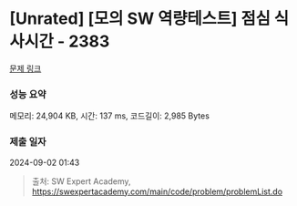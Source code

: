 # [Unrated] [모의 SW 역량테스트] 점심 식사시간 - 2383 

[문제 링크](https://swexpertacademy.com/main/code/problem/problemDetail.do?contestProbId=AV5-BEE6AK0DFAVl) 

### 성능 요약

메모리: 24,904 KB, 시간: 137 ms, 코드길이: 2,985 Bytes

### 제출 일자

2024-09-02 01:43



> 출처: SW Expert Academy, https://swexpertacademy.com/main/code/problem/problemList.do